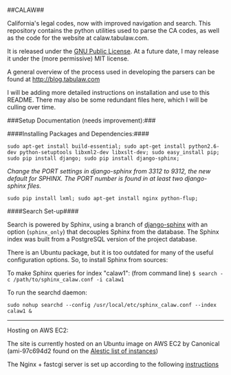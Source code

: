 ##CALAW##

California's legal codes, now with improved navigation and search.
This repository contains the python utilities used to parse the CA codes, as well as the code for the website at calaw.tabulaw.com.

It is released under the [GNU Public License](http://www.gnu.org/licenses/gpl.html).  At a future date, I may release it under the (more permissive) MIT license.

A general overview of the process used in developing the parsers can be found at http://blog.tabulaw.com

I will be adding more detailed instructions on installation and use to this README. There may also be some redundant files here, which I will be culling over time.

###Setup Documentation (needs improvement):###

####Installing Packages and Dependencies:####

`sudo apt-get install build-essential;
sudo apt-get install python2.6-dev python-setuptools libxml2-dev libxslt-dev;
sudo easy_install pip;
sudo pip install django;
sudo pip install django-sphinx;`

_Change the PORT settings in django-sphinx from 3312 to 9312, the new default for SPHINX. The PORT number is found in at least two django-sphinx files._

`sudo pip install lxml;
sudo apt-get install nginx python-flup;`

####Search Set-up####

Search is powered by Sphinx, using a branch of [django-sphinx](https://github.com/xobb1t/django-sphinx/) with an option (`sphinx_only`) that decouples Sphinx from the database. The Sphinx index was built from a PostgreSQL version of the project database.

 There is an Ubuntu package, but it is too outdated for many of the useful configuration options.  So, to install Sphinx from sources:


To make Sphinx queries for index "calaw1": (from command line) 
`$ search -c /path/to/sphinx_calaw.conf -i calaw1`

To run the searchd daemon:

`sudo nohup searchd --config /usr/local/etc/sphinx_calaw.conf --index calaw1 &`

-----

Hosting on AWS EC2:

The site is currently hosted on an Ubuntu image on AWS EC2 by Canonical (ami-97c694d2 found on the [Alestic list of instances](http://alestic.com/))

The Nginx + fastcgi server is set up according to the following [instructions](http://wiki.nginx.org/PythonFlup)
